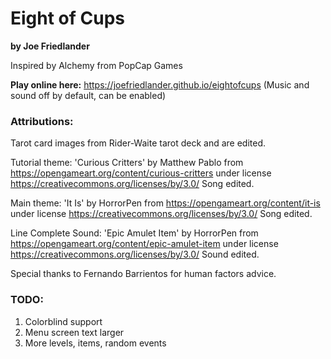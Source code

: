 # Eight of Cups 
**by Joe Friedlander**

Inspired by Alchemy from PopCap Games

**Play online here:**  https://joefriedlander.github.io/eightofcups (Music and sound off by default, can be enabled)

### Attributions:

Tarot card images from Rider-Waite tarot deck and are edited.

Tutorial theme: 'Curious Critters' by Matthew Pablo from
https://opengameart.org/content/curious-critters
under license https://creativecommons.org/licenses/by/3.0/
Song edited.

Main theme: 'It Is' by HorrorPen from
https://opengameart.org/content/it-is
under license https://creativecommons.org/licenses/by/3.0/
Song edited.

Line Complete Sound: 'Epic Amulet Item' by HorrorPen from
https://opengameart.org/content/epic-amulet-item
under license https://creativecommons.org/licenses/by/3.0/
Sound edited.

Special thanks to Fernando Barrientos for human factors advice.

### TODO:
1. Colorblind support
2. Menu screen text larger
3. More levels, items, random events